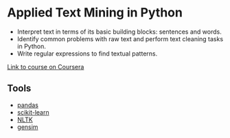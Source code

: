 Applied Text Mining in Python
=============================

* Interpret text in terms of its basic building blocks: sentences and words.
* Identify common problems with raw text and perform text cleaning tasks in Python.
* Write regular expressions to find textual patterns.

[Link to course on Coursera](https://www.coursera.org/learn/python-text-mining/home/info)

## Tools

* [pandas](https://pandas.pydata.org)
* [scikit-learn](http://scikit-learn.org/stable/)
* [NLTK](http://www.nltk.org/)
* [gensim](https://radimrehurek.com/gensim/)

